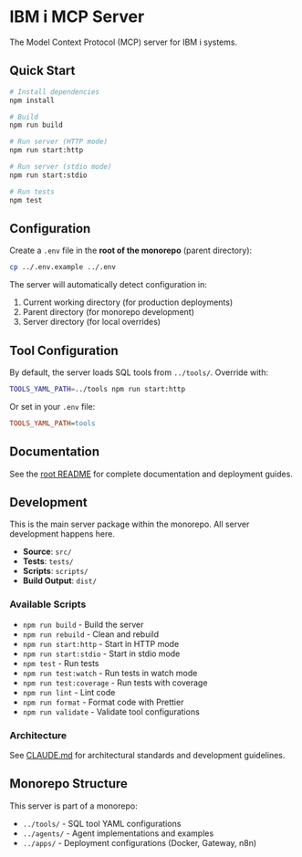 # IBM i MCP Server

The Model Context Protocol (MCP) server for IBM i systems.

## Quick Start

```bash
# Install dependencies
npm install

# Build
npm run build

# Run server (HTTP mode)
npm run start:http

# Run server (stdio mode)
npm run start:stdio

# Run tests
npm test
```

## Configuration

Create a `.env` file in the **root of the monorepo** (parent directory):
```bash
cp ../.env.example ../.env
```

The server will automatically detect configuration in:
1. Current working directory (for production deployments)
2. Parent directory (for monorepo development)
3. Server directory (for local overrides)

## Tool Configuration

By default, the server loads SQL tools from `../tools/`. Override with:
```bash
TOOLS_YAML_PATH=../tools npm run start:http
```

Or set in your `.env` file:
```ini
TOOLS_YAML_PATH=tools
```

## Documentation

See the [root README](../README.md) for complete documentation and deployment guides.

## Development

This is the main server package within the monorepo. All server development happens here.

- **Source**: `src/`
- **Tests**: `tests/`
- **Scripts**: `scripts/`
- **Build Output**: `dist/`

### Available Scripts

- `npm run build` - Build the server
- `npm run rebuild` - Clean and rebuild
- `npm run start:http` - Start in HTTP mode
- `npm run start:stdio` - Start in stdio mode
- `npm test` - Run tests
- `npm run test:watch` - Run tests in watch mode
- `npm run test:coverage` - Run tests with coverage
- `npm run lint` - Lint code
- `npm run format` - Format code with Prettier
- `npm run validate` - Validate tool configurations

### Architecture

See [CLAUDE.md](../CLAUDE.md) for architectural standards and development guidelines.

## Monorepo Structure

This server is part of a monorepo:
- `../tools/` - SQL tool YAML configurations
- `../agents/` - Agent implementations and examples
- `../apps/` - Deployment configurations (Docker, Gateway, n8n)
